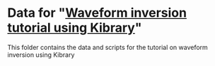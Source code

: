 # Data for "[Waveform inversion tutorial using Kibrary](https://github.com/kensuke1984/Kibrary/wiki/Tutorial-for-waveform-inversion)"
This folder contains the data and scripts for the tutorial on waveform inversion using Kibrary
